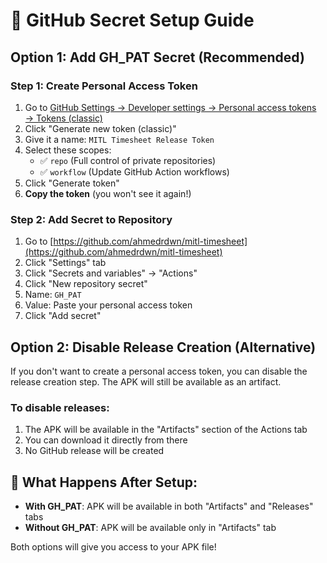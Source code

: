 # 🔐 GitHub Secret Setup Guide

## Option 1: Add GH_PAT Secret (Recommended)

### Step 1: Create Personal Access Token
1. Go to [GitHub Settings → Developer settings → Personal access tokens → Tokens (classic)](https://github.com/settings/tokens)
2. Click "Generate new token (classic)"
3. Give it a name: `MITL Timesheet Release Token`
4. Select these scopes:
   - ✅ `repo` (Full control of private repositories)
   - ✅ `workflow` (Update GitHub Action workflows)
5. Click "Generate token"
6. **Copy the token** (you won't see it again!)

### Step 2: Add Secret to Repository
1. Go to [https://github.com/ahmedrdwn/mitl-timesheet](https://github.com/ahmedrdwn/mitl-timesheet)
2. Click "Settings" tab
3. Click "Secrets and variables" → "Actions"
4. Click "New repository secret"
5. Name: `GH_PAT`
6. Value: Paste your personal access token
7. Click "Add secret"

## Option 2: Disable Release Creation (Alternative)

If you don't want to create a personal access token, you can disable the release creation step. The APK will still be available as an artifact.

### To disable releases:
1. The APK will be available in the "Artifacts" section of the Actions tab
2. You can download it directly from there
3. No GitHub release will be created

## 🎯 What Happens After Setup:

- **With GH_PAT**: APK will be available in both "Artifacts" and "Releases" tabs
- **Without GH_PAT**: APK will be available only in "Artifacts" tab

Both options will give you access to your APK file!
